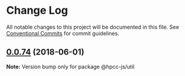 # Change Log

All notable changes to this project will be documented in this file.
See [Conventional Commits](https://conventionalcommits.org) for commit guidelines.

<a name="0.0.74"></a>
## [0.0.74](https://github.com/hpcc-systems/Visualization/compare/@hpcc-js/util@0.0.73...@hpcc-js/util@0.0.74) (2018-06-01)




**Note:** Version bump only for package @hpcc-js/util
